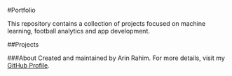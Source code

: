#Portfolio 

This repository contains a collection of projects focused on machine learning, football analytics and app development. 

##Projects 

###About 
Created and maintained by Arin Rahim. For more details, visit my [GitHub Profile](https://github.com/arin8). 
